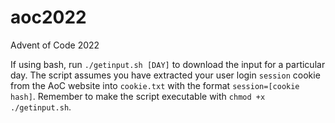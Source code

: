 # aoc2022
Advent of Code 2022

If using bash, run `./getinput.sh [DAY]` to download the input for a particular day. The script assumes you have extracted your user login `session` cookie from the AoC website into `cookie.txt` with the format `session=[cookie hash]`. Remember to make the script executable with `chmod +x ./getinput.sh`.
